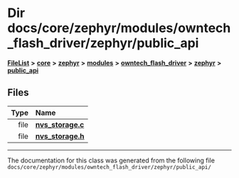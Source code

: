 

# Dir docs/core/zephyr/modules/owntech\_flash\_driver/zephyr/public\_api



[**FileList**](files.md) **>** [**core**](dir_771164b9325b04f1442f7a3ffa8ecb89.md) **>** [**zephyr**](dir_09002e7ce91f09aeb040dfd1861a47f4.md) **>** [**modules**](dir_6d0fb8ab814c517e7f155fb837e32f72.md) **>** [**owntech\_flash\_driver**](dir_47b8019f52d29447200a9fe029247d2f.md) **>** [**zephyr**](dir_b20d16dae1dc20106d56014478318b72.md) **>** [**public\_api**](dir_ce5a725b60c8953eacf539a6c77604d3.md)












## Files

| Type | Name |
| ---: | :--- |
| file | [**nvs\_storage.c**](nvs__storage_8c.md) <br> |
| file | [**nvs\_storage.h**](nvs__storage_8h.md) <br> |



























































------------------------------
The documentation for this class was generated from the following file `docs/core/zephyr/modules/owntech_flash_driver/zephyr/public_api/`

